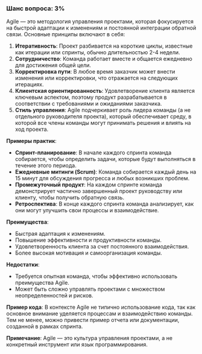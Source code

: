 ### Шанс вопроса: 3%

Agile — это методология управления проектами, которая фокусируется на быстрой адаптации к изменениям и постоянной интеграции обратной связи. Основные принципы включают в себя:

1. **Итеративность**: Проект разбивается на короткие циклы, известные как итерации или спринты, обычно длительностью 2-4 недели.
2. **Сотрудничество**: Команда работает вместе и общается ежедневно для достижения общей цели.
3. **Корректировка пути**: В любое время заказчик может внести изменения или корректировки, что отражается на следующих итерациях.
4. **Клиентская ориентированность**: Удовлетворение клиента является ключевым аспектом, поэтому продукт разрабатывается в соответствии с требованиями и ожиданиями заказчика.
5. **Стиль управления**: Agile подчеркивает роль лидера команды (а не отдельного руководителя проекта), который обеспечивает среду, в которой все члены команды могут принимать решения и влиять на ход проекта.

**Примеры практик**:
- **Спринт-планирование**: В начале каждого спринта команда собирается, чтобы определить задачи, которые будут выполняться в течение этого периода.
- **Ежедневные митинги (Scrum)**: Команда собирается каждый день на 15 минут для обсуждения прогресса и любых возникших проблем.
- **Промежуточный продукт**: На каждом спринте команда демонстрирует частично завершенный проект руководству или клиенту, чтобы получить обратную связь.
- **Ретроспектива**: В конце каждого спринта команда анализирует, как они могут улучшить свои процессы и взаимодействие.

**Преимущества**:
- Быстрая адаптация к изменениям.
- Повышение эффективности и продуктивности команды.
- Удовлетворенность клиента за счет постоянного взаимодействия.
- Более высокая мотивация и самоорганизация команды.

**Недостатки**:
- Требуется опытная команда, чтобы эффективно использовать преимущества Agile.
- Может быть сложно управлять проектами с множеством неопределенностей и рисков.

**Пример кода**: В контексте Agile не типично использование кода, так как основное внимание уделяется процессам и взаимодействию команды. Тем не менее, можно привести пример отчета или документации, созданной в рамках спринта.

**Примечание**: Agile — это культура управления проектами, а не конкретный инструмент или язык программирования.